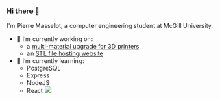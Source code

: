 ### Hi there 👋

I'm Pierre Masselot, a computer engineering student at McGill University.

- 🔭 I’m currently working on: 
   - a [multi-material upgrade for 3D printers](https://github.com/PierreMasselot1/Material-Switching-Unit)
    - an [STL file hosting website](https://github.com/PierreMasselot1/STLstuff)
- 🌱 I’m currently learning:
    - PostgreSQL
    - Express
    - NodeJS
    - React
![](https://github.com/PierreMasselot1/github-stats/blob/master/generated/overview.svg)

